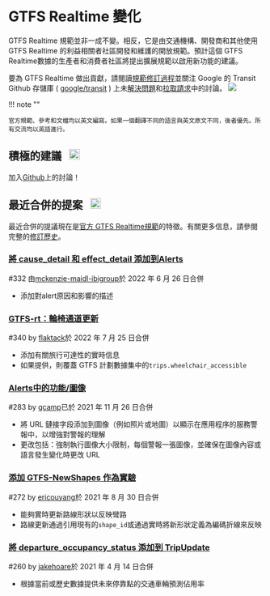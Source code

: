 # GTFS Realtime 變化

GTFS Realtime 規範並非一成不變。相反，它是由交通機構、開發商和其他使用 GTFS Realtime 的利益相關者社區開發和維護的開放規範。預計這個 GTFS Realtime數據的生產者和消費者社區將提出擴展規範以啟用新功能的建議。

要為 GTFS Realtime 做出貢獻，請閱讀[規範修訂過程](../process)並關注 Google 的 Transit Github 存儲庫 ( [google/transit](https://github.com/google/transit) ) 上未[解決問題](https://github.com/google/transit/issues)和[拉取請求](https://github.com/google/transit/pulls)中的討論。 ![](../../assets/mark-github.svg)

!!! note ""

    官方規範、參考和文檔均以英文編寫。如果一個翻譯不同的語言與英文原文不同，後者優先。所有交流均以英語進行。

<!-- <br><div class="landing-page">
    <a class="button" href="../process">規範修改過程</a><a class="button" href="../guiding-principles">指導原則</a><a class="button" href="../revision-history">修訂記錄</a><a class="button" href="../extensions">實時擴展</a>
</div> -->

## 積極的建議 &ensp;<img src="../../assets/pr-active.svg" style="height:1em;"/>

<!-- 對新功能的積極建議GTFS Realtime.  -->

加入[Github](https://github.com/google/transit/pulls)上的討論！

<!-- <div class="row">
    <div class="active-container">
        <h3 class="title"><a class="no-icon" href="https://github.com/google/transit/pull/332" target="_blank">添加cause_detail和effect_detail到alerts</a></h3>
        <p class="maintainer">#332 關於 2022 年 5 月 31 日由 <a class="no-icon" href="https://github.com/mckenzie-maidl-ibigroup" target="_blank">mckenzie-maidl-ibigroup</a></p>
    </div>
</div>
<div class="row"></div> -->

<!-- <div class="row no-active">
    <div class="no-active-container">
        <h3 class="title">目前沒有積極的提案GTFS Realtime.</h3>
        <p class="prompt">有建議嗎 &ensp;➜&ensp; 打開一個 <a href="https://github.com/google/transit/pulls" target="_blank">拉取請求</a>.</p>
    </div>
</div>
<div class="row"></div> -->

## 最近合併的提案 &ensp;<img src="../../assets/pr-merged.svg" style="height:1em;"/>

最近合併的提議現在是[官方 GTFS Realtime規範](../reference)的特徵。有關更多信息，請參閱完整的[修訂歷史](../process#revision-history)。

<div class="row"><div class="leftcontainer"><h3 class="title"><a href="https://github.com/google/transit/pull/332" class="no-icon" target="_blank">將 cause_detail 和 effect_detail 添加到Alerts</a></h3><p class="maintainer">#332 由<a href="https://github.com/mckenzie-maidl-ibigroup" class="no-icon" target="_blank">mckenzie-maidl-ibigroup</a>於 2022 年 6 月 26 日合併</p></div><div class="featurelist"><ul><li>添加對alert原因和影響的描述</li></ul></div></div>

<div class="row"><div class="leftcontainer"><h3 class="title"> <a href="https://github.com/google/transit/pull/340" class="no-icon" target="_blank">GTFS-rt：輪椅通道更新</a></h3><p class="maintainer">#340 by <a href="https://github.com/flaktack" class="no-icon" target="_blank">flaktack</a>於 2022 年 7 月 25 日合併</p></div><div class="featurelist"><ul><li>添加有關旅行可達性的實時信息</li><li>如果提供，則覆蓋 GTFS 計劃數據集中的<code>trips.wheelchair_accessible</code> </li></ul></div></div>

<div class="row"><div class="leftcontainer"><h3 class="title"><a href="https://github.com/google/transit/pull/283" class="no-icon" target="_blank">Alerts中的功能/圖像</a></h3><p class="maintainer">#283 by <a href="https://github.com/gcamp" class="no-icon" target="_blank">gcamp</a>已於 2021 年 11 月 26 日合併</p></div><div class="featurelist"><ul><li>將 URL 鏈接字段添加到圖像（例如照片或地圖）以顯示在應用程序的服務警報中，以增強對警報的理解</li><li>更改包括：強制執行圖像大小限制，每個警報一張圖像，並確保在圖像內容或語言發生變化時更改 URL </li></ul></div></div>

<div class="row"><div class="leftcontainer"><h3 class="title"><a href="https://github.com/google/transit/pull/272" class="no-icon" target="_blank">添加 GTFS-NewShapes 作為實驗</a></h3><p class="maintainer">#272 by <a href="https://github.com/ericouyang" class="no-icon" target="_blank">ericouyang</a>於 2021 年 8 月 30 日合併</p></div><div class="featurelist"><ul><li>能夠實時更新路線形狀以反映彎路</li><li>路線更新通過引用現有的<code>shape_id</code>或通過實時將新形狀定義為編碼折線來反映</li></ul></div></div>

<div class="row"><div class="leftcontainer"><h3 class="title"><a href="https://github.com/google/transit/pull/260" class="no-icon" target="_blank">將 departure_occupancy_status 添加到 TripUpdate</a></h3><p class="maintainer"> #260 by <a href="https://github.com/jakehoare" class="no-icon" target="_blank">jakehoare</a>於 2021 年 4 月 14 日合併</p></div><div class="featurelist"><ul><li>根據當前或歷史數據提供未來停靠點的交通車輛預測佔用率</li></ul></div></div>

<div class="row"></div>

